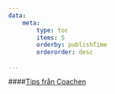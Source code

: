 ```yaml
---
data:
    meta: 
        type: toc
        items: 5
        orderby: publishTime
        orderorder: desc

...
```

####[Tips från Coachen](coachen)
